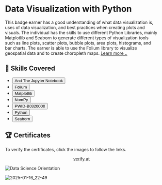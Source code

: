 
# Data Visualization with Python
<p>This badge earner has a good understanding of what data visualization is, uses of data visualization, and best practices when creating plots and visuals. The individual has the skills to use different Python Libraries, mainly Matplotlib and Seaborn to generate different types of visualization tools such as line plots, scatter plots, bubble plots, area plots, histograms, and bar charts. The earner is able to use the Folium library to visualize geospatial data and to create choropleth maps. <a href="https://www.coursera.org/learn/python-for-data-visualization?utm_source=IBM&utm_medium=institutions&utm_campaign=IBMBadge" target="_blank">Learn more ..</a></p>

## 📑 Skills Covered
- <button type="button" class="btn btn-outline-info">And The Jupyter Notebook</button>
- <button type="button" class="btn btn-outline-info">Folium</button>
- <button type="button" class="btn btn-outline-info">Matplotlib</button>
- <button type="button" class="btn btn-outline-info">NumPy</button>
- <button type="button" class="btn btn-outline-info">PWID-B0320000</button>
- <button type="button" class="btn btn-outline-info">Python</button>
- <button type="button" class="btn btn-outline-info">Seaborn</button>



## 🏆 Certificates 
To verify the certificates, click the images to follow the links.

<p align="middle">
  <a href="https://www.credly.com/badges/47ba4017-c67f-4836-9a06-48c87d710754/public_url">
    verify at
  </a>


![Data Science Orientation](https://github.com/user-attachments/assets/a5ff6a8b-029b-484a-9599-5c4e78f56eea)



![2025-01-16_22-49](https://github.com/user-attachments/assets/f39af8e6-6cc9-441d-8951-f653b188cef0)

</p>


